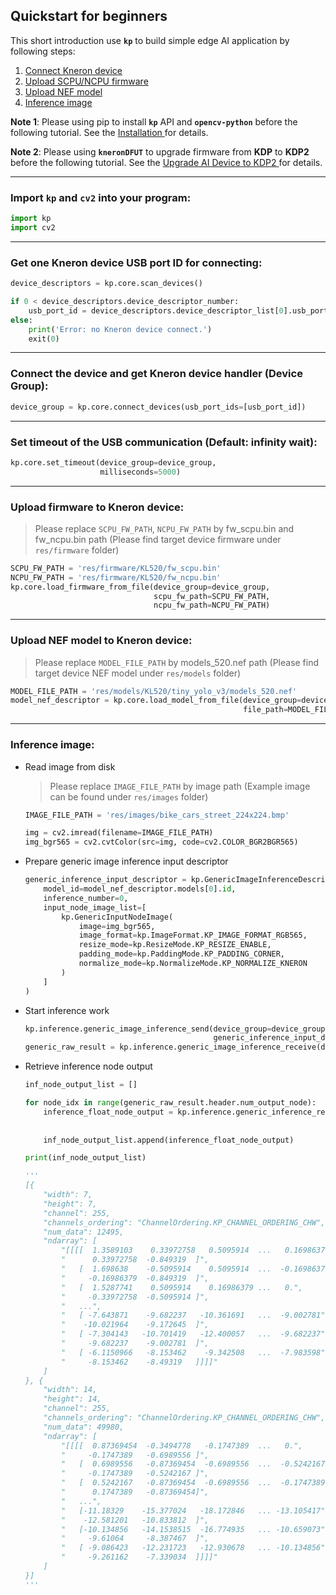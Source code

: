 ## Quickstart for beginners

This short introduction use **`kp`** to build simple edge AI application by following steps:

1. [Connect Kneron device](#connect-the-device-and-get-kneron-device-handler-device-group)
2. [Upload SCPU/NCPU firmware](#upload-firmware-to-kneron-device)
3. [Upload NEF model](#upload-nef-model-to-kneron-device)
4. [Inference image](#inference-image)

**Note 1**: Please using pip to install **`kp`** API and **`opencv-python`** before the following tutorial. See the [Installation
](../../introduction/install_dependency.md) for details.  

**Note 2**: Please using **`kneronDFUT`** to upgrade firmware from **KDP** to **KDP2** before the following tutorial. See the [Upgrade AI Device to KDP2
](../../introduction/upgrade_ai_device_to_kdp2.md) for details.

---

### Import **`kp`** and **`cv2`** into your program:

```python
import kp
import cv2
```

---

### Get one Kneron device USB port ID for connecting:

```python
device_descriptors = kp.core.scan_devices()

if 0 < device_descriptors.device_descriptor_number:
    usb_port_id = device_descriptors.device_descriptor_list[0].usb_port_id
else:
    print('Error: no Kneron device connect.')
    exit(0)
```

---

### Connect the device and get Kneron device handler (Device Group):

```python
device_group = kp.core.connect_devices(usb_port_ids=[usb_port_id])
```

---

### Set timeout of the USB communication (Default: infinity wait):

```python
kp.core.set_timeout(device_group=device_group,
                    milliseconds=5000)
```

---

### Upload firmware to Kneron device:
> Please replace `SCPU_FW_PATH`, `NCPU_FW_PATH` by fw_scpu.bin and fw_ncpu.bin path (Please find target device firmware under `res/firmware` folder)  

```python
SCPU_FW_PATH = 'res/firmware/KL520/fw_scpu.bin'
NCPU_FW_PATH = 'res/firmware/KL520/fw_ncpu.bin'
kp.core.load_firmware_from_file(device_group=device_group,
                                scpu_fw_path=SCPU_FW_PATH,
                                ncpu_fw_path=NCPU_FW_PATH)
```

---

### Upload NEF model to Kneron device:
> Please replace `MODEL_FILE_PATH` by models_520.nef path (Please find target device NEF model under `res/models` folder)  

```python
MODEL_FILE_PATH = 'res/models/KL520/tiny_yolo_v3/models_520.nef'
model_nef_descriptor = kp.core.load_model_from_file(device_group=device_group,
                                                    file_path=MODEL_FILE_PATH)
```

---

### Inference image:
- Read image from disk  

    > Please replace `IMAGE_FILE_PATH` by image path (Example image can be found under `res/images` folder)
    ```python
    IMAGE_FILE_PATH = 'res/images/bike_cars_street_224x224.bmp'

    img = cv2.imread(filename=IMAGE_FILE_PATH)
    img_bgr565 = cv2.cvtColor(src=img, code=cv2.COLOR_BGR2BGR565)
    ```

- Prepare generic image inference input descriptor
    ```python
    generic_inference_input_descriptor = kp.GenericImageInferenceDescriptor(
        model_id=model_nef_descriptor.models[0].id,
        inference_number=0,
        input_node_image_list=[
            kp.GenericInputNodeImage(
                image=img_bgr565,
                image_format=kp.ImageFormat.KP_IMAGE_FORMAT_RGB565,
                resize_mode=kp.ResizeMode.KP_RESIZE_ENABLE,
                padding_mode=kp.PaddingMode.KP_PADDING_CORNER,
                normalize_mode=kp.NormalizeMode.KP_NORMALIZE_KNERON
            )
        ]
    )
    ```

- Start inference work
    ```python
    kp.inference.generic_image_inference_send(device_group=device_group,
                                              generic_inference_input_descriptor=generic_inference_input_descriptor)
    generic_raw_result = kp.inference.generic_image_inference_receive(device_group=device_group)
    ```

- Retrieve inference node output
    ```python
    inf_node_output_list = []

    for node_idx in range(generic_raw_result.header.num_output_node):
        inference_float_node_output = kp.inference.generic_inference_retrieve_float_node(node_idx=node_idx,
                                                                                         generic_raw_result=generic_raw_result,
                                                                                         channels_ordering=kp.ChannelOrdering.KP_CHANNEL_ORDERING_CHW)
        inf_node_output_list.append(inference_float_node_output)

    print(inf_node_output_list)

    '''
    [{
        "width": 7,
        "height": 7,
        "channel": 255,
        "channels_ordering": "ChannelOrdering.KP_CHANNEL_ORDERING_CHW",
        "num_data": 12495,
        "ndarray": [
            "[[[[  1.3589103    0.33972758   0.5095914  ...   0.16986379",
            "      0.33972758  -0.849319  ]",
            "   [  1.698638    -0.5095914    0.5095914  ...  -0.16986379",
            "     -0.16986379  -0.849319  ]",
            "   [  1.5287741    0.5095914    0.16986379 ...   0.",
            "     -0.33972758  -0.5095914 ]",
            "   ...",
            "   [ -7.643871    -9.682237   -10.361691   ...  -9.002781",
            "    -10.021964    -9.172645  ]",
            "   [ -7.304143   -10.701419   -12.400057   ...  -9.682237",
            "     -9.682237    -9.002781  ]",
            "   [ -6.1150966   -8.153462    -9.342508   ...  -7.983598",
            "     -8.153462    -8.49319   ]]]]"
        ]
    }, {
        "width": 14,
        "height": 14,
        "channel": 255,
        "channels_ordering": "ChannelOrdering.KP_CHANNEL_ORDERING_CHW",
        "num_data": 49980,
        "ndarray": [
            "[[[[  0.87369454  -0.3494778   -0.1747389  ...   0.",
            "     -0.1747389   -0.6989556 ]",
            "   [  0.6989556   -0.87369454  -0.6989556  ...  -0.5242167",
            "     -0.1747389   -0.5242167 ]",
            "   [  0.5242167   -0.87369454  -0.6989556  ...  -0.1747389",
            "      0.1747389   -0.87369454]",
            "   ...",
            "   [-11.18329    -15.377024   -18.172846   ... -13.105417",
            "    -12.581201   -10.833812  ]",
            "   [-10.134856   -14.1538515  -16.774935   ... -10.659073",
            "     -9.61064     -8.387467  ]",
            "   [ -9.086423   -12.231723   -12.930678   ... -10.134856",
            "     -9.261162    -7.339034  ]]]]"
        ]
    }]
    '''
    ```
